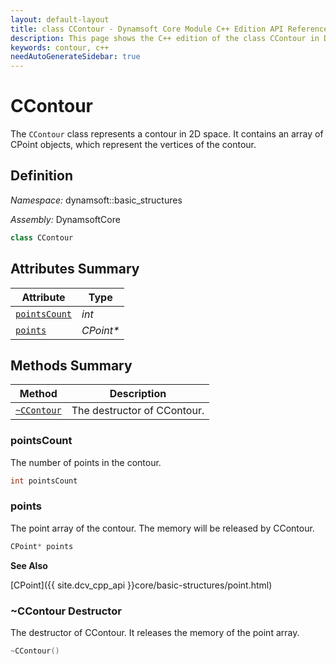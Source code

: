 ```yaml
---
layout: default-layout
title: class CContour - Dynamsoft Core Module C++ Edition API Reference
description: This page shows the C++ edition of the class CContour in Dynamsoft Core Module.
keywords: contour, c++
needAutoGenerateSidebar: true
---
```


# CContour

The `CContour` class represents a contour in 2D space. It contains an array of CPoint objects, which represent the vertices of the contour.

## Definition

*Namespace:* dynamsoft::basic_structures

*Assembly:* DynamsoftCore

```cpp
class CContour 
```

## Attributes Summary
  
| Attribute | Type |
|---------- | ---- |
| [`pointsCount`](#pointscount) | *int* |
| [`points`](#points)| *CPoint\** |

## Methods Summary

| Method               | Description |
|----------------------|-------------|
| [`~CContour`](#ccontour-destructor) | The destructor of CContour. |

### pointsCount

The number of points in the contour.

```cpp
int pointsCount
```

### points

The point array of the contour. The memory will be released by CContour.

```cpp
CPoint* points
```

**See Also**

[CPoint]({{ site.dcv_cpp_api }}core/basic-structures/point.html)

### ~CContour Destructor

The destructor of CContour. It releases the memory of the point array.

```cpp
~CContour()
```
